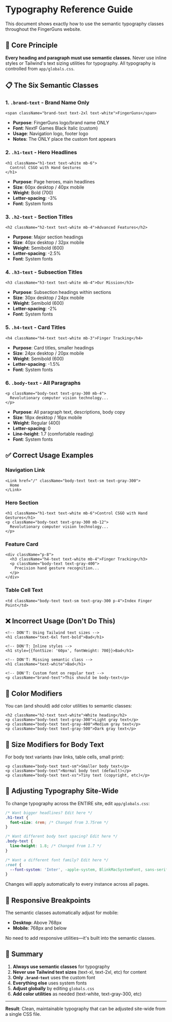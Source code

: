 # Typography Reference Guide

This document shows exactly how to use the semantic typography classes throughout the FingerGuns website.

## 🎯 Core Principle

**Every heading and paragraph must use semantic classes.** Never use inline styles or Tailwind's text sizing utilities for typography. All typography is controlled from `app/globals.css`.

## 📋 The Six Semantic Classes

### 1. `.brand-text` - Brand Name Only
```tsx
<span className="brand-text text-2xl text-white">FingerGuns</span>
```
- **Purpose**: FingerGuns logo/brand name ONLY
- **Font**: NextF Games Black Italic (custom)
- **Usage**: Navigation logo, footer logo
- **Notes**: The ONLY place the custom font appears

### 2. `.h1-text` - Hero Headlines
```tsx
<h1 className="h1-text text-white mb-6">
  Control CSGO with Hand Gestures
</h1>
```
- **Purpose**: Page heroes, main headlines
- **Size**: 60px desktop / 40px mobile
- **Weight**: Bold (700)
- **Letter-spacing**: -3%
- **Font**: System fonts

### 3. `.h2-text` - Section Titles
```tsx
<h2 className="h2-text text-white mb-4">Advanced Features</h2>
```
- **Purpose**: Major section headings
- **Size**: 40px desktop / 32px mobile
- **Weight**: Semibold (600)
- **Letter-spacing**: -2.5%
- **Font**: System fonts

### 4. `.h3-text` - Subsection Titles
```tsx
<h3 className="h3-text text-white mb-4">Our Mission</h3>
```
- **Purpose**: Subsection headings within sections
- **Size**: 30px desktop / 24px mobile
- **Weight**: Semibold (600)
- **Letter-spacing**: -2%
- **Font**: System fonts

### 5. `.h4-text` - Card Titles
```tsx
<h4 className="h4-text text-white mb-3">Finger Tracking</h4>
```
- **Purpose**: Card titles, smaller headings
- **Size**: 24px desktop / 20px mobile
- **Weight**: Semibold (600)
- **Letter-spacing**: -1.5%
- **Font**: System fonts

### 6. `.body-text` - All Paragraphs
```tsx
<p className="body-text text-gray-300 mb-4">
  Revolutionary computer vision technology...
</p>
```
- **Purpose**: All paragraph text, descriptions, body copy
- **Size**: 18px desktop / 16px mobile
- **Weight**: Regular (400)
- **Letter-spacing**: 0
- **Line-height**: 1.7 (comfortable reading)
- **Font**: System fonts

## ✅ Correct Usage Examples

### Navigation Link
```tsx
<Link href="/" className="body-text text-sm text-gray-300">
  Home
</Link>
```

### Hero Section
```tsx
<h1 className="h1-text text-white mb-6">Control CSGO with Hand Gestures</h1>
<p className="body-text text-gray-300 mb-12">
  Revolutionary computer vision technology...
</p>
```

### Feature Card
```tsx
<div className="p-8">
  <h3 className="h4-text text-white mb-4">Finger Tracking</h3>
  <p className="body-text text-gray-400">
    Precision hand gesture recognition...
  </p>
</div>
```

### Table Cell Text
```tsx
<td className="body-text text-sm text-gray-300 p-4">Index Finger Point</td>
```

## ❌ Incorrect Usage (Don't Do This)

```tsx
<!-- DON'T: Using Tailwind text sizes -->
<h1 className="text-6xl font-bold">Bad</h1>

<!-- DON'T: Inline styles -->
<h1 style={{fontSize: '60px', fontWeight: 700}}>Bad</h1>

<!-- DON'T: Missing semantic class -->
<h1 className="text-white">Bad</h1>

<!-- DON'T: Custom font on regular text -->
<p className="brand-text">This should be body-text</p>
```

## 🎨 Color Modifiers

You can (and should) add color utilities to semantic classes:

```tsx
<h2 className="h2-text text-white">White heading</h2>
<p className="body-text text-gray-300">Light gray text</p>
<p className="body-text text-gray-400">Medium gray text</p>
<p className="body-text text-gray-500">Dark gray text</p>
```

## 📐 Size Modifiers for Body Text

For body text variants (nav links, table cells, small print):

```tsx
<p className="body-text text-sm">Smaller body text</p>
<p className="body-text">Normal body text (default)</p>
<p className="body-text text-xs">Tiny text (copyright, etc)</p>
```

## 🔧 Adjusting Typography Site-Wide

To change typography across the ENTIRE site, edit `app/globals.css`:

```css
/* Want bigger headlines? Edit here */
.h1-text {
  font-size: 4rem; /* Changed from 3.75rem */
}

/* Want different body text spacing? Edit here */
.body-text {
  line-height: 1.8; /* Changed from 1.7 */
}

/* Want a different font family? Edit here */
:root {
  --font-system: 'Inter', -apple-system, BlinkMacSystemFont, sans-serif;
}
```

Changes will apply automatically to every instance across all pages.

## 📱 Responsive Breakpoints

The semantic classes automatically adjust for mobile:

- **Desktop**: Above 768px
- **Mobile**: 768px and below

No need to add responsive utilities—it's built into the semantic classes.

## 🎯 Summary

1. **Always use semantic classes** for typography
2. **Never use Tailwind text sizes** (text-xl, text-2xl, etc) for content
3. **Only `.brand-text`** uses the custom font
4. **Everything else** uses system fonts
5. **Adjust globally** by editing `globals.css`
6. **Add color utilities** as needed (text-white, text-gray-300, etc)

---

**Result**: Clean, maintainable typography that can be adjusted site-wide from a single CSS file.

